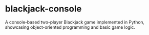 # blackjack-console
A console-based two-player Blackjack game implemented in Python, showcasing object-oriented programming and basic game logic.
